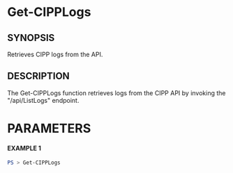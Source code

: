 # Get-CIPPLogs
## SYNOPSIS
Retrieves CIPP logs from the API.
## DESCRIPTION
The Get-CIPPLogs function retrieves logs from the CIPP API by invoking the "/api/ListLogs" endpoint.
# PARAMETERS

#### EXAMPLE 1
```powershell
PS > Get-CIPPLogs
```

